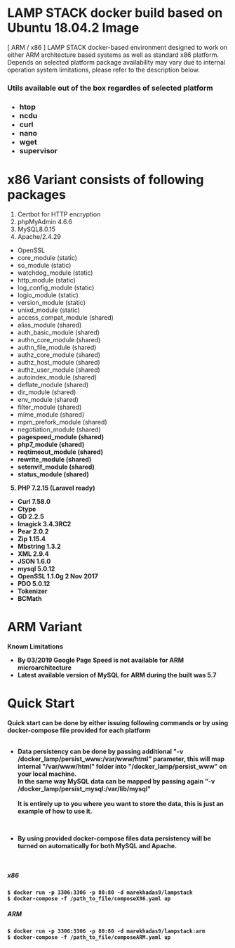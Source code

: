 # LAMP STACK docker build based on Ubuntu 18.04.2 Image

[ ARM / x86 ] LAMP STACK docker-based environment designed to work on either ARM architecture based systems as well as standard x86 platform. Depends on selected platform package availability may vary due to internal operation system limitations, please refer to the description below.

<h3>Utils available out of the box regardles of selected platform<h3>
<ul>
   <li>htop</li>
   <li>ncdu</li>
   <li>curl</li>
   <li>nano</li>
   <li>wget</li>
   <li>supervisor</li>
</ul>
   
<h1>x86 Variant consists of following packages</h1>

1. Certbot for HTTP encryption
2. phpMyAdmin 4.6.6
3. MySQL8.0.15
4. Apache/2.4.29
<ul>
   <li>OpenSSL</li>
   <li>core_module (static)</li>
   <li>so_module (static)</li>
   <li>watchdog_module (static)</li>
   <li>http_module (static)</li>
   <li>log_config_module (static)</li>
   <li>logio_module (static)</li>
   <li>version_module (static)</li>
   <li>unixd_module (static)</li>
   <li>access_compat_module (shared)</li>
   <li>alias_module (shared)</li>
   <li>auth_basic_module (shared)</li>
   <li>authn_core_module (shared)</li>
   <li>authn_file_module (shared)</li>
   <li>authz_core_module (shared)</li>
   <li>authz_host_module (shared)</li>
   <li>authz_user_module (shared)</li>
   <li>autoindex_module (shared)</li>
   <li>deflate_module (shared)</li>
   <li>dir_module (shared)</li>
   <li>env_module (shared)</li>
   <li>filter_module (shared)</li>
   <li>mime_module (shared)</li>
   <li>mpm_prefork_module (shared)</li>
   <li>negotiation_module (shared)</li>
   <li><b>pagespeed_module (shared)<b></li>
   <li>php7_module (shared)</li>
   <li>reqtimeout_module (shared)</li>
   <li>rewrite_module (shared)</li>
   <li>setenvif_module (shared)</li>
   <li>status_module (shared)</li>
</ul>
   
5. PHP 7.2.15 (Laravel ready)
<ul>
   <li>Curl 7.58.0</li>
   <li>Ctype</li>
   <li>GD 2.2.5</li>
   <li>Imagick 3.4.3RC2</li>
   <li>Pear 2.0.2</li>
   <li>Zip 1.15.4</li>
   <li>Mbstring 1.3.2</li>
   <li>XML 2.9.4</li>
   <li>JSON 1.6.0</li>
   <li>mysql 5.0.12</li>
   <li>OpenSSL 1.1.0g 2 Nov 2017</li>
   <li>PDO 5.0.12</li>
   <li>Tokenizer</li>
   <li>BCMath</li>
</ul>

<h1>ARM Variant</h1>

Known Limitations

* By 03/2019 Google Page Speed is not available for ARM microarchitecture
* Latest available version of MySQL for ARM during the built was 5.7

<h1>Quick Start</h1>
Quick start can be done by either issuing following commands or by using <b>docker-compose</b> file provided for each platform</br></br>

* Data persistency can be done by passing additional "-v /docker_lamp/persist_www:/var/www/html" parameter, this will map internal "/var/www/html" folder into "/docker_lamp/persist_www" on your local machine.<br> In the same way MySQL data can be mapped by passing again "-v /docker_lamp/persist_mysql:/var/lib/mysql" <br><br>
It is entirely up to you where you want to store the data, this is just an example of how to use it.
<br>

* By using provided <b>docker-compose</b> files data persistency will be turned on automatically for both MySQL and Apache.

<br>
<h5>x86</h5>

```
$ docker run -p 3306:3306 -p 80:80 -d marekhadas9/lampstack
$ docker-compose -f /path_to_file/composeX86.yaml up
```

<h5>ARM</h5>

```
$ docker run -p 3306:3306 -p 80:80 -d marekhadas9/lampstack:arm
$ docker-compose -f /path_to_file/composeARM.yaml up
```
